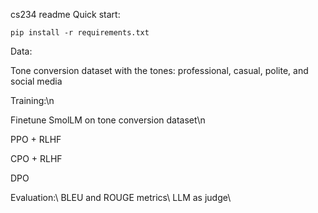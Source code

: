 cs234 readme
Quick start:
```
pip install -r requirements.txt
```

Data:

Tone conversion dataset with the tones: professional, casual, polite, and social media 

Training:\n

Finetune SmolLM on tone conversion dataset\n

PPO + RLHF

CPO + RLHF

DPO



Evaluation:\\
BLEU and ROUGE metrics\\
LLM as judge\\

